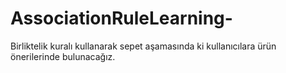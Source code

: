 # AssociationRuleLearning-
Birliktelik kuralı kullanarak sepet aşamasında ki kullanıcılara ürün önerilerinde bulunacağız.
